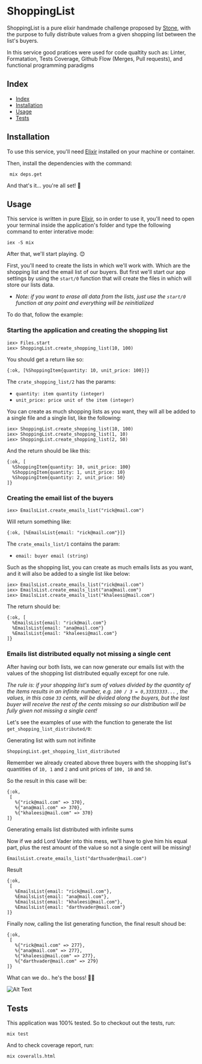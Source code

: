 # ShoppingList

ShoppingList is a pure elixir handmade challenge proposed by [Stone](https://www.stone.com.br/), with the purpose to fully distribute values from a given shopping list between the list's buyers.

In this service good pratices were used for code qualtity such as: Linter, Formatation, Tests Coverage, Github Flow (Merges, Pull requests), and functional programming paradigms

## **Index**

* [Index](https://github.com/ricksonoliveira/shopping-list-challenge#index)
* [Installation](https://github.com/ricksonoliveira/shopping-list-challenge#installation)
* [Usage](https://github.com/ricksonoliveira/shopping-list-challenge#usage)
* [Tests](https://github.com/ricksonoliveira/shopping-list-challenge#tests)

## **Installation**

To use this service, you'll need [Elixir](https://elixir-lang.org/install.html) installed on your machine or container.

Then, install the dependencies with the command:

```console
 mix deps.get
 ```

And that's it... you're all set! 🎉

## **Usage**

This service is written in pure [Elixir](https://elixir-lang.org/docs.html), so in order to use it, you'll need to open your terminal inside the application's folder and type the following command to enter interative mode:

```console
iex -S mix
```

After that, we'll start playing. 😊

First, you'll need to create the lists in which we'll work with. Which are the shopping list and the email list of our buyers. But first we'll start our app settings by using the `start/0` function that will create the files in which will store our lists data.

* *Note: if you want to erase all data from the lists, just use the `start/0` function at any point and everything will be reinitialized*

To do that, follow the example:

### Starting the application and creating the shopping list

```console
iex> Files.start
iex> ShoppingList.create_shopping_list(10, 100)
```

You should get a return like so:

```console
{:ok, [%ShoppingItem{quantity: 10, unit_price: 100}]}
```

The `crate_shopping_list/2` has the params:

* `quantity: item quantity (integer)`
* `unit_price: price unit of the item (integer)`

You can create as much shopping lists as you want, they will all be added to a single file and a single list, like the following:

```console
iex> ShoppingList.create_shopping_list(10, 100)
iex> ShoppingList.create_shopping_list(1, 10)
iex> ShoppingList.create_shopping_list(2, 50)
```

And the return should be like this:

```console
{:ok, [
  %ShoppingItem{quantity: 10, unit_price: 100}
  %ShoppingItem{quantity: 1, unit_price: 10}
  %ShoppingItem{quantity: 2, unit_price: 50}
]}
```

### Creating the email list of the buyers

```console
iex> EmailsList.create_emails_list("rick@mail.com")
```

Will return something like:

```console
{:ok, [%EmailsList{email: "rick@mail.com"}]}
```

The `crate_emails_list/1` contains the param:

* `email: buyer email (string)`

Such as the shopping list, you can create as much emails lists as you want, and it will also be added to a single list like below:

```console
iex> EmailsList.create_emails_list("rick@mail.com")
iex> EmailsList.create_emails_list("ana@mail.com")
iex> EmailsList.create_emails_list("khaleesi@mail.com")
```

The return should be:

```console
{:ok, [
  %EmailsList{email: "rick@mail.com"}
  %EmailsList{email: "ana@mail.com"}
  %EmailsList{email: "khaleesi@mail.com"}
]}
```

### **Emails list distributed equally not missing a single cent**

After having our both lists, we can now generate our emails list with the values of the shopping list distributed equally except for one rule.

*The rule is: if your shopping list's sum of values divided by the quantity of the items results in an infinite number, e.g. `100 / 3 = 0,33333333...` , the values, in this case `33` cents, will be divided along the buyers, but the last buyer will receive the rest of the cents missing so our distribution will be fully given not missing a single cent!*

Let's see the examples of use with the function to generate the list `get_shopping_list_distributed/0`:

Generating list with sum not inifinite

```console
ShoppingList.get_shopping_list_distributed
```

Remember we already created above three buyers with the shopping list's quantities of `10, 1` and `2` and unit prices of `100, 10` and `50`.

So the result in this case will be:

```console
{:ok,
 [
   %{"rick@mail.com" => 370},
   %{"ana@mail.com" => 370},
   %{"khaleesi@mail.com" => 370}
]}
```

Generating emails list distributed with infinite sums

Now if we add Lord Vader into this mess, we'll have to give him his equal part, plus the rest amount of the value so not a single cent will be missing!

```console
EmailsList.create_emails_list("darthvader@mail.com")
```

Result

```console
{:ok,
 [
   %EmailsList{email: "rick@mail.com"},
   %EmailsList{email: "ana@mail.com"},
   %EmailsList{email: "khaleesi@mail.com"},
   %EmailsList{email: "darthvader@mail.com"}
]}

```

Finally now, calling the list generating function, the final result shoud be:

```console
{:ok,
 [
   %{"rick@mail.com" => 277},
   %{"ana@mail.com" => 277},
   %{"khaleesi@mail.com" => 277},
   %{"darthvader@mail.com" => 279}
]}
```

What can we do.. he's the boss! 🤷‍♂️

![Alt Text](https://media2.giphy.com/media/ylyUQnqAdMNs4QITOE/giphy.gif?cid=ecf05e4759bca6r354lmkuyi533fiot942d7yjqokk5etnc9&rid=giphy.gif&ct=g)

## **Tests**

This application was 100% tested. So to checkout out the tests, run:

```console
mix test
```

And to check coverage report, run:

```console
mix coveralls.html
```
